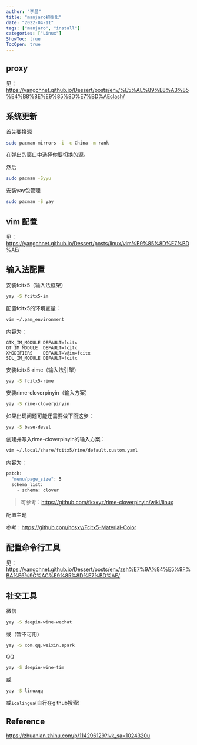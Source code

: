 ```yaml
---
author: "李昌"
title: "manjaro初始化"
date: "2022-04-11"
tags: ["manjaro", "install"]
categories: ["Linux"]
ShowToc: true
TocOpen: true
---
```


##  proxy

见：https://yangchnet.github.io/Dessert/posts/env/%E5%AE%89%E8%A3%85%E4%B8%8E%E9%85%8D%E7%BD%AEclash/

## 系统更新

首先要换源

```sh
sudo pacman-mirrors -i -c China -m rank
```

在弹出的窗口中选择你要切换的源。

然后
```sh
sudo pacman -Syyu
```

安装yay包管理
```sh
sudo pacman -S yay
```

## vim 配置

见：https://yangchnet.github.io/Dessert/posts/linux/vim%E9%85%8D%E7%BD%AE/

## 输入法配置

安装fcitx5（输入法框架）

```sh
yay -S fcitx5-im
```

配置fcitx5的环境变量：
```sh
vim ~/.pam_environment
```

内容为：
```
GTK_IM_MODULE DEFAULT=fcitx
QT_IM_MODULE  DEFAULT=fcitx
XMODIFIERS    DEFAULT=\@im=fcitx
SDL_IM_MODULE DEFAULT=fcitx
```

安装fcitx5-rime（输入法引擎）
```sh
yay -S fcitx5-rime
```

安装rime-cloverpinyin（输入方案）

```sh
yay -S rime-cloverpinyin
```

如果出现问题可能还需要做下面这步：
```sh
yay -S base-devel
```

创建并写入rime-cloverpinyin的输入方案：
```sh
vim ~/.local/share/fcitx5/rime/default.custom.yaml
```

内容为：
```sh
patch:
  "menu/page_size": 5
  schema_list:
    - schema: clover
```

> 可参考：https://github.com/fkxxyz/rime-cloverpinyin/wiki/linux

配置主题

参考：https://github.com/hosxy/Fcitx5-Material-Color

## 配置命令行工具

见：https://yangchnet.github.io/Dessert/posts/env/zsh%E7%9A%84%E5%9F%BA%E6%9C%AC%E9%85%8D%E7%BD%AE/


## 社交工具

微信

```sh
yay -S deepin-wine-wechat
```

或（暂不可用）
```sh
yay -S com.qq.weixin.spark
```

QQ

```sh
yay -S deepin-wine-tim
```

或
```sh
yay -S linuxqq
```

或`icalingua`(自行在github搜索)


## Reference

https://zhuanlan.zhihu.com/p/114296129?ivk_sa=1024320u